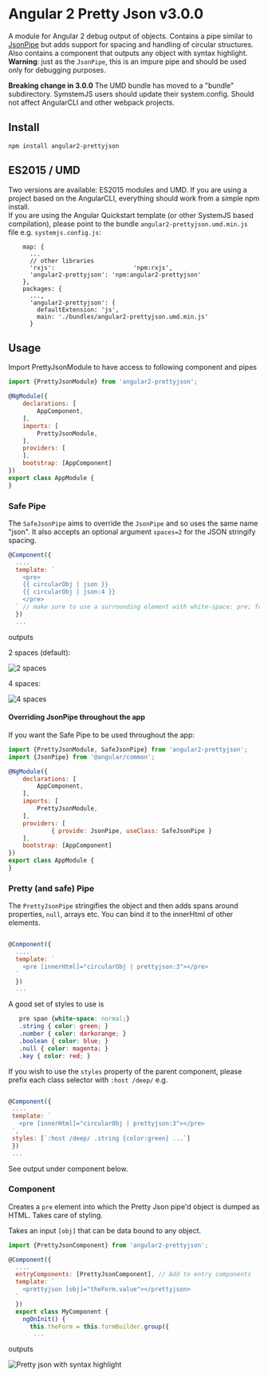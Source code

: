 # Angular 2 Pretty Json v3.0.0

A module for Angular 2 debug output of objects. Contains a pipe similar to [JsonPipe](https://angular.io/docs/ts/latest/api/common/index/JsonPipe-class.html) but adds support for spacing and handling of circular structures.  
Also contains a component that outputs any object with syntax highlight.  
**Warning**: just as the `JsonPipe`, this is an impure pipe and should be used only for debugging purposes.

**Breaking change in 3.0.0** The UMD bundle has moved to a "bundle" subdirectory. SymstemJS users should update their system.config. Should not affect AngularCLI and other webpack projects.

## Install

```
npm install angular2-prettyjson
```

## ES2015 / UMD

Two versions are available: ES2015 modules and UMD. If you are using a project based on the AngularCLI, everything should work from a simple npm install.  
If you are using the Angular Quickstart template (or other SystemJS based compilation), please point to the bundle `angular2-prettyjson.umd.min.js` file
e.g. `systemjs.config.js`:

```
    map: {
      ...
      // other libraries
      'rxjs':                      'npm:rxjs',
      'angular2-prettyjson': 'npm:angular2-prettyjson'
    },
    packages: {
      ...,
      'angular2-prettyjson': {
        defaultExtension: 'js',
        main: './bundles/angular2-prettyjson.umd.min.js'
      }
```

## Usage

Import PrettyJsonModule to have access to following component and pipes
```js
import {PrettyJsonModule} from 'angular2-prettyjson';

@NgModule({
    declarations: [
        AppComponent,
    ],
    imports: [
        PrettyJsonModule,
    ],
    providers: [
    ],
    bootstrap: [AppComponent]
})
export class AppModule {
}
```

### Safe Pipe

The `SafeJsonPipe` aims to override the `JsonPipe` and so uses the same name "json". It also accepts an optional argument `spaces=2` for the JSON stringify spacing.

```js
@Component({
  ....
  template: `
    <pre>
    {{ circularObj | json }}
    {{ circularObj | json:4 }}
    </pre>
  ` // make sure to use a surrounding element with white-space: pre; for best results
  })
  ...
```

outputs

2 spaces (default):

![2 spaces](https://cloud.githubusercontent.com/assets/487758/15599442/d163cf2a-2415-11e6-8097-f1f9f62fd3ce.png)

4 spaces:

![4 spaces](https://cloud.githubusercontent.com/assets/487758/15599411/a6815a8e-2415-11e6-8f1f-e68db77885a2.png)

#### Overriding JsonPipe throughout the app

If you want the Safe Pipe to be used throughout the app:

```js
import {PrettyJsonModule, SafeJsonPipe} from 'angular2-prettyjson';
import {JsonPipe} from '@angular/common';

@NgModule({
    declarations: [
        AppComponent,
    ],
    imports: [
        PrettyJsonModule,
    ],
    providers: [
            { provide: JsonPipe, useClass: SafeJsonPipe }
    ],
    bootstrap: [AppComponent]
})
export class AppModule {
}
```

### Pretty (and safe) Pipe

The `PrettyJsonPipe` stringifies the object and then adds spans around properties, `null`, arrays etc. You can bind it to the innerHtml of other elements.

```js

@Component({
  ....
  template: `
    <pre [innerHtml]="circularObj | prettyjson:3"></pre>
  `
  })
  ...
```

 A good set of styles to use is

 ```css
    pre span {white-space: normal;}
    .string { color: green; }
    .number { color: darkorange; }
    .boolean { color: blue; }
    .null { color: magenta; }
    .key { color: red; }
 ```

 If you wish to use the `styles` property of the parent component, please prefix each class selector with `:host /deep/`
 e.g.

 ```js

@Component({
  ....
  template: `
    <pre [innerHtml]="circularObj | prettyjson:3"></pre>
  `,
  styles: [`:host /deep/ .string {color:green} ...`]
  })
  ...
```

 See output under component below.

### Component

 Creates a `pre` element into which the Pretty Json pipe'd object is dumped as HTML. Takes care of styling.

 Takes an input `[obj]` that can be data bound to any object.

```js
import {PrettyJsonComponent} from 'angular2-prettyjson';

@Component({
  ....
  entryComponents: [PrettyJsonComponent], // Add to entry components
  template: `
    <prettyjson [obj]="theForm.value"></prettyjson>
  `
  })
  export class MyComponent {
    ngOnInit() {
      this.theForm = this.formBuilder.group({
       ...
```

outputs

![Pretty json with syntax highlight](https://cloud.githubusercontent.com/assets/487758/15599410/a68103f4-2415-11e6-8c5e-d86c22abd72b.png)

